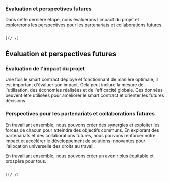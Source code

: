 ### Évaluation et perspectives futures

Dans cette dernière étape, nous évaluerons l'impact du projet et explorerons les perspectives pour les partenariats et collaborations futures.
```

](/ /)

```
 

## Évaluation et perspectives futures

### Évaluation de l'impact du projet

Une fois le smart contract déployé et fonctionnant de manière optimale, il est important d'évaluer son impact. Cela peut inclure la mesure de l'utilisation, des économies réalisées et de l'efficacité globale. Ces données peuvent être utilisées pour améliorer le smart contract et orienter les futures décisions.

### Perspectives pour les partenariats et collaborations futures

En travaillant ensemble, nous pouvons créer des synergies et exploiter les forces de chacun pour atteindre des objectifs communs. En explorant des partenariats et des collaborations futures, nous pouvons renforcer notre impact et accélérer le développement de solutions innovantes pour l'allocation universelle des droits au travail.

En travaillant ensemble, nous pouvons créer un avenir plus équitable et prospère pour tous.
```

](/ /)